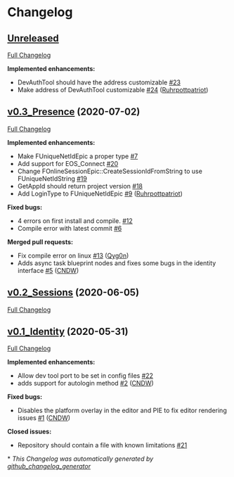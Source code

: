 # Changelog

## [Unreleased](https://github.com/Ruhrpottpatriot/OnlineSubsystemEpic/tree/HEAD)

[Full Changelog](https://github.com/Ruhrpottpatriot/OnlineSubsystemEpic/compare/v0.3_Presence...HEAD)

**Implemented enhancements:**

- DevAuthTool should have the address customizable [\#23](https://github.com/Ruhrpottpatriot/OnlineSubsystemEpic/issues/23)
- Make address of DevAuthTool customizable [\#24](https://github.com/Ruhrpottpatriot/OnlineSubsystemEpic/pull/24) ([Ruhrpottpatriot](https://github.com/Ruhrpottpatriot))

## [v0.3_Presence](https://github.com/Ruhrpottpatriot/OnlineSubsystemEpic/tree/v0.3_Presence) (2020-07-02)

[Full Changelog](https://github.com/Ruhrpottpatriot/OnlineSubsystemEpic/compare/v0.2_Sessions...v0.3_Presence)

**Implemented enhancements:**

- Make FUniqueNetIdEpic a proper type [\#7](https://github.com/Ruhrpottpatriot/OnlineSubsystemEpic/issues/7)
- Add support for EOS\_Connect [\#20](https://github.com/Ruhrpottpatriot/OnlineSubsystemEpic/issues/20)
- Change FOnlineSessionEpic::CreateSessionIdFromString to use FUniqueNetIdString [\#19](https://github.com/Ruhrpottpatriot/OnlineSubsystemEpic/issues/19)
- GetAppId should return project version [\#18](https://github.com/Ruhrpottpatriot/OnlineSubsystemEpic/issues/18)
- Add LoginType to FUniqueNetIdEpic [\#9](https://github.com/Ruhrpottpatriot/OnlineSubsystemEpic/pull/9) ([Ruhrpottpatriot](https://github.com/Ruhrpottpatriot))

**Fixed bugs:**

- 4 errors on first install and compile. [\#12](https://github.com/Ruhrpottpatriot/OnlineSubsystemEpic/issues/12)
- Compile error with latest commit [\#6](https://github.com/Ruhrpottpatriot/OnlineSubsystemEpic/issues/6)

**Merged pull requests:**

- Fix compile error on linux [\#13](https://github.com/Ruhrpottpatriot/OnlineSubsystemEpic/pull/13) ([Qyg0n](https://github.com/Qyg0n))
- Adds async task blueprint nodes and fixes some bugs in the identity interface [\#5](https://github.com/Ruhrpottpatriot/OnlineSubsystemEpic/pull/5) ([CNDW](https://github.com/CNDW))

## [v0.2_Sessions](https://github.com/Ruhrpottpatriot/OnlineSubsystemEpic/tree/v0.2_Sessions) (2020-06-05)

[Full Changelog](https://github.com/Ruhrpottpatriot/OnlineSubsystemEpic/compare/v0.1_Identity...v0.2_Sessions)

## [v0.1_Identity](https://github.com/Ruhrpottpatriot/OnlineSubsystemEpic/tree/v0.1_Identity) (2020-05-31)

[Full Changelog](https://github.com/Ruhrpottpatriot/OnlineSubsystemEpic/compare/8b42b9d3f047675181bf70758d49541d40deb22d...v0.1_Identity)

**Implemented enhancements:**

- Allow dev tool port to be set in config files [\#22](https://github.com/Ruhrpottpatriot/OnlineSubsystemEpic/issues/22)
- adds support for autologin method [\#2](https://github.com/Ruhrpottpatriot/OnlineSubsystemEpic/pull/2) ([CNDW](https://github.com/CNDW))

**Fixed bugs:**

- Disables the platform overlay in the editor and PIE to fix editor rendering issues [\#1](https://github.com/Ruhrpottpatriot/OnlineSubsystemEpic/pull/1) ([CNDW](https://github.com/CNDW))

**Closed issues:**

- Repository should contain a file with known limitations [\#21](https://github.com/Ruhrpottpatriot/OnlineSubsystemEpic/issues/21)



\* *This Changelog was automatically generated by [github_changelog_generator](https://github.com/github-changelog-generator/github-changelog-generator)*
